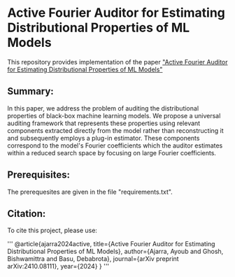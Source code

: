 # Active Fourier Auditor for Estimating Distributional Properties of ML Models

This repository provides implementation of the paper ["Active Fourier Auditor for Estimating Distributional Properties of ML Models"](https://arxiv.org/abs/2410.08111)

## Summary: 

In this paper, we address the problem of auditing the distributional properties of black-box machine learning models. We propose a universal auditing framework that represents these properties using relevant components extracted directly from the model rather than reconstructing it and subsequently employs a plug-in estimator. These components correspond to the model's Fourier coefficients which the auditor estimates within a reduced search space by focusing on large Fourier coefficients.

## Prerequisites:

The prerequesites are given in the file "requirements.txt".

## Citation:

To cite this project, please use:

'''
@article{ajarra2024active,
  title={Active Fourier Auditor for Estimating Distributional Properties of ML Models},
  author={Ajarra, Ayoub and Ghosh, Bishwamittra and Basu, Debabrota},
  journal={arXiv preprint arXiv:2410.08111},
  year={2024}
}
'''